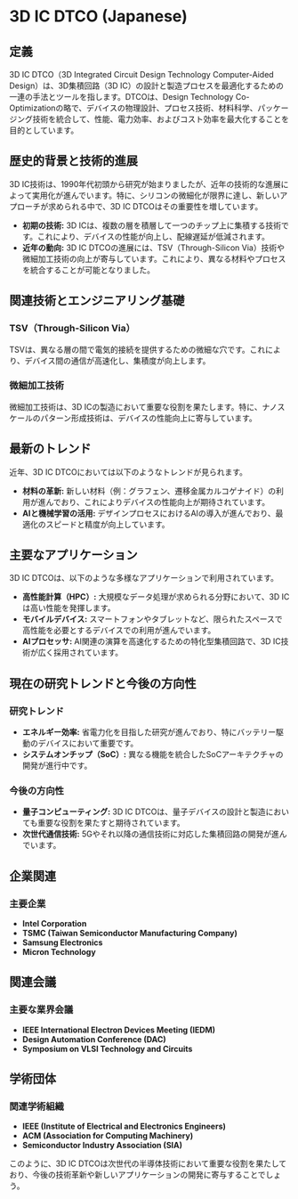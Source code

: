 # 3D IC DTCO (Japanese)

## 定義

3D IC DTCO（3D Integrated Circuit Design Technology Computer-Aided Design）は、3D集積回路（3D IC）の設計と製造プロセスを最適化するための一連の手法とツールを指します。DTCOは、Design Technology Co-Optimizationの略で、デバイスの物理設計、プロセス技術、材料科学、パッケージング技術を統合して、性能、電力効率、およびコスト効率を最大化することを目的としています。

## 歴史的背景と技術的進展

3D IC技術は、1990年代初頭から研究が始まりましたが、近年の技術的な進展によって実用化が進んでいます。特に、シリコンの微細化が限界に達し、新しいアプローチが求められる中で、3D IC DTCOはその重要性を増しています。

- **初期の技術:** 3D ICは、複数の層を積層して一つのチップ上に集積する技術です。これにより、デバイスの性能が向上し、配線遅延が低減されます。
- **近年の動向:** 3D IC DTCOの進展には、TSV（Through-Silicon Via）技術や微細加工技術の向上が寄与しています。これにより、異なる材料やプロセスを統合することが可能となりました。

## 関連技術とエンジニアリング基礎

### TSV（Through-Silicon Via）

TSVは、異なる層の間で電気的接続を提供するための微細な穴です。これにより、デバイス間の通信が高速化し、集積度が向上します。

### 微細加工技術

微細加工技術は、3D ICの製造において重要な役割を果たします。特に、ナノスケールのパターン形成技術は、デバイスの性能向上に寄与しています。

## 最新のトレンド

近年、3D IC DTCOにおいては以下のようなトレンドが見られます。

- **材料の革新:** 新しい材料（例：グラフェン、遷移金属カルコゲナイド）の利用が進んでおり、これによりデバイスの性能向上が期待されています。
- **AIと機械学習の活用:** デザインプロセスにおけるAIの導入が進んでおり、最適化のスピードと精度が向上しています。

## 主要なアプリケーション

3D IC DTCOは、以下のような多様なアプリケーションで利用されています。

- **高性能計算（HPC）:** 大規模なデータ処理が求められる分野において、3D ICは高い性能を発揮します。
- **モバイルデバイス:** スマートフォンやタブレットなど、限られたスペースで高性能を必要とするデバイスでの利用が進んでいます。
- **AIプロセッサ:** AI関連の演算を高速化するための特化型集積回路で、3D IC技術が広く採用されています。

## 現在の研究トレンドと今後の方向性

### 研究トレンド

- **エネルギー効率:** 省電力化を目指した研究が進んでおり、特にバッテリー駆動のデバイスにおいて重要です。
- **システムオンチップ（SoC）:** 異なる機能を統合したSoCアーキテクチャの開発が進行中です。

### 今後の方向性

- **量子コンピューティング:** 3D IC DTCOは、量子デバイスの設計と製造においても重要な役割を果たすと期待されています。
- **次世代通信技術:** 5Gやそれ以降の通信技術に対応した集積回路の開発が進んでいます。

## 企業関連

### 主要企業

- **Intel Corporation**
- **TSMC (Taiwan Semiconductor Manufacturing Company)**
- **Samsung Electronics**
- **Micron Technology**

## 関連会議

### 主要な業界会議

- **IEEE International Electron Devices Meeting (IEDM)**
- **Design Automation Conference (DAC)**
- **Symposium on VLSI Technology and Circuits**

## 学術団体

### 関連学術組織

- **IEEE (Institute of Electrical and Electronics Engineers)**
- **ACM (Association for Computing Machinery)**
- **Semiconductor Industry Association (SIA)**

このように、3D IC DTCOは次世代の半導体技術において重要な役割を果たしており、今後の技術革新や新しいアプリケーションの開発に寄与することでしょう。